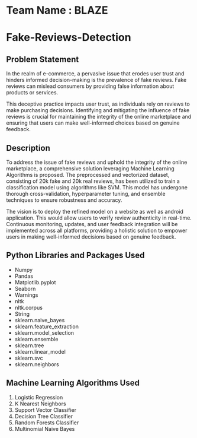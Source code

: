 # Team Name : BLAZE
# Fake-Reviews-Detection

## Problem Statement
In the realm of e-commerce, a pervasive issue that erodes user trust and hinders informed decision-making is the prevalence of fake reviews. Fake reviews can mislead consumers by providing false information about products or services.

This deceptive practice impacts user trust, as individuals rely on reviews to make purchasing decisions. Identifying and mitigating the influence of fake reviews is crucial for maintaining the integrity of the online marketplace and ensuring that users can make well-informed choices based on genuine feedback.

## Description

To address the issue of fake reviews and uphold the integrity of the online marketplace, a comprehensive solution leveraging Machine Learning Algorithms is proposed. The preprocessed and vectorized dataset, consisting of 20k fake and 20k real reviews, has been utilized to train a classification model using algorithms like SVM. This model has undergone  thorough cross-validation, hyperparameter tuning, and ensemble techniques to ensure robustness and accuracy. 

The vision is to  deploy the refined model on a website as well as android application. This would allow users to verify review authenticity in real-time. Continuous monitoring, updates, and user feedback integration will be implemented across all platforms, providing a holistic solution to empower users in making well-informed decisions based on genuine feedback.
 
## Python Libraries and Packages Used
 
 <ul>
  <li>Numpy</li>
  <li>Pandas</li>
  <li>Matplotlib.pyplot</li>
  <li>Seaborn</li>
  <li>Warnings</li>
  <li>nltk</li>
  <li>nltk.corpus</li>
  <li>String</li>
  <li>sklearn.naive_bayes</li>
  <li>sklearn.feature_extraction</li>
  <li>sklearn.model_selection</li>
  <li>sklearn.ensemble</li>
  <li>sklearn.tree</li>
  <li>sklearn.linear_model</li>
  <li>sklearn.svc</li>
  <li>sklearn.neighbors</li>
</ul>

## Machine Learning Algorithms Used

<ol>
  <li>Logistic Regression</li>
  <li>K Nearest Neighbors</li>
  <li>Support Vector Classifier</li>
  <li>Decision Tree Classifier</li>
  <li>Random Forests Classifier</li>
  <li>Multinomial Naive Bayes</li>
</ol>

